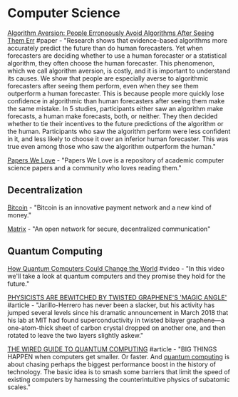 # Computer Science

[Algorithm Aversion: People Erroneously Avoid Algorithms After Seeing Them Err](http://opim.wharton.upenn.edu/risk/library/WPAF201410-AlgorthimAversion-Dietvorst-Simmons-Massey.pdf) \#paper - "Research shows that evidence-based algorithms more accurately predict the future than do human forecasters. Yet when forecasters are deciding whether to use a human forecaster or a statistical algorithm, they often choose the human forecaster. This phenomenon, which we call algorithm aversion, is costly, and it is important to understand its causes. We show that people are especially averse to algorithmic forecasters after seeing them perform, even when they see them outperform a human forecaster. This is because people more quickly lose confidence in algorithmic than human forecasters after seeing them make the same mistake. In 5 studies, participants either saw an algorithm make forecasts, a human make forecasts, both, or neither. They then decided whether to tie their incentives to the future predictions of the algorithm or the human. Participants who saw the algorithm perform were less confident in it, and less likely to choose it over an inferior human forecaster. This was true even among those who saw the algorithm outperform the human."

[Papers We Love](https://paperswelove.org/) - "Papers We Love is a repository of academic computer science papers and a community who loves reading them."

## Decentralization

[Bitcoin](https://bitcoin.org/en/) - "Bitcoin is an innovative payment network and a new kind of money."

[Matrix](https://matrix.org/) - "An open network for secure, decentralized communication"

## Quantum Computing

[How Quantum Computers Could Change the World](https://www.youtube.com/watch?v=kEJBxotcxRw&feature=youtu.be) \#video - "In this video we'll take a look at quantum computers and they promise they hold for the future."

[PHYSICISTS ARE BEWITCHED BY TWISTED GRAPHENE'S 'MAGIC ANGLE'](https://www.wired.com/story/twisted-bilayer-graphene/) \#article - "Jarillo-Herrero has never been a slacker, but his activity has jumped several levels since his dramatic announcement in March 2018 that his lab at MIT had found superconductivity in twisted bilayer graphene—a one-atom-thick sheet of carbon crystal dropped on another one, and then rotated to leave the two layers slightly askew."

[THE WIRED GUIDE TO QUANTUM COMPUTING](https://www.wired.com/story/wired-guide-to-quantum-computing/?itm_campaign=GuideCarveLeft&mbid=rss-google-newsstand) \#article - "BIG THINGS HAPPEN when computers get smaller. Or faster. And [quantum computing](https://www.wired.com/tag/quantum-computing/) is about chasing perhaps the biggest performance boost in the history of technology. The basic idea is to smash some barriers that limit the speed of existing computers by harnessing the counterintuitive physics of subatomic scales."

